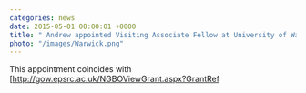 ```yaml
---
categories: news
date: 2015-05-01 00:00:01 +0000
title: " Andrew appointed Visiting Associate Fellow at University of Warwick, 2015-2018. "
photo: "/images/Warwick.png"
---
```


 This appointment coincides with [http://gow.epsrc.ac.uk/NGBOViewGrant.aspx?GrantRef
